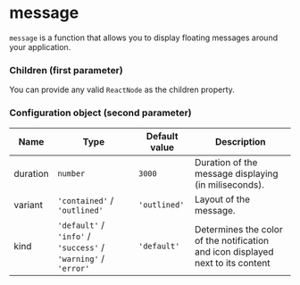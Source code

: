 # message

<!-- STORY -->

`message` is a function that allows you to display floating messages around your application.

### Children (first parameter)

You can provide any valid `ReactNode` as the children property.

### Configuration object (second parameter)

| Name     | Type                                                           | Default value | Description                                                                     |
| -------- | -------------------------------------------------------------- | ------------- | ------------------------------------------------------------------------------- |
| duration | `number`                                                       | `3000`        | Duration of the message displaying (in miliseconds).                            |
| variant  | `'contained'` / `'outlined'`                                   | `'outlined'`  | Layout of the message.                                                          |
| kind     | `'default'` / `'info'` / `'success'` / `'warning'` / `'error'` | `'default'`   | Determines the color of the notification and icon displayed next to its content |


